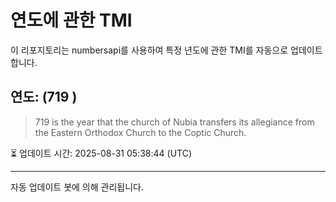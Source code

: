 
# 연도에 관한 TMI

이 리포지토리는 numbersapi를 사용하여 특정 년도에 관한 TMI를 자동으로 업데이트합니다.

## 연도: (719 )
> 719 is the year that the church of Nubia transfers its allegiance from the Eastern Orthodox Church to the Coptic Church.

⏳ 업데이트 시간: 2025-08-31 05:38:44 (UTC)

---
자동 업데이트 봇에 의해 관리됩니다.
